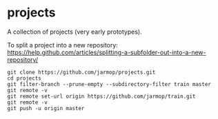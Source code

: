 # projects
A collection of projects (very early prototypes).

To split a project into a new repository:  
https://help.github.com/articles/splitting-a-subfolder-out-into-a-new-repository/

```
git clone https://github.com/jarmop/projects.git
cd projects
git filter-branch --prune-empty --subdirectory-filter train master
git remote -v
git remote set-url origin https://github.com/jarmop/train.git
git remote -v
git push -u origin master

```
